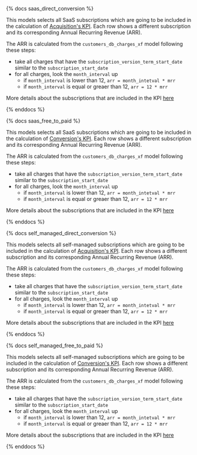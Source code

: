 {% docs saas_direct_conversion %}

This models selects all SaaS subscriptions which are going to be included in the calculation of [Acquisition's KPI](https://about.gitlab.com/direction/acquisition/). Each row  shows a different subscription and its corresponding Annual Recurring Revenue (ARR). 

The ARR is calculated from the `customers_db_charges_xf` model following these steps:
* take all charges that have  the `subscription_version_term_start_date` similar to the `subscription_start_date`
* for all charges, look the `month_interval` up
  * if `month_interval` is lower than 12, `arr = month_intetval * mrr`
  * if `month_interval` is equal or greaer than 12, `arr = 12 * mrr`
  
More details about the subscriptions that are included in the KPI [here](https://about.gitlab.com/direction/acquisition/)

{% enddocs %}

{% docs saas_free_to_paid %}

This models selects all SaaS subscriptions which are going to be included in the calculation of [Conversion's KPI](https://about.gitlab.com/direction/conversion/). Each row  shows a different subscription and its corresponding Annual Recurring Revenue (ARR). 

The ARR is calculated from the `customers_db_charges_xf` model following these steps:
* take all charges that have  the `subscription_version_term_start_date` similar to the `subscription_start_date`
* for all charges, look the `month_interval` up
  * if `month_interval` is lower than 12, `arr = month_intetval * mrr`
  * if `month_interval` is equal or greaer than 12, `arr = 12 * mrr`
  
More details about the subscriptions that are included in the KPI [here](https://about.gitlab.com/direction/conversion/)

{% enddocs %}

{% docs self_managed_direct_conversion %}

This models selects all self-managed subscriptions which are going to be included in the calculation of [Acquisition's KPI](https://about.gitlab.com/direction/acquisition/). Each row  shows a different subscription and its corresponding Annual Recurring Revenue (ARR). 

The ARR is calculated from the `customers_db_charges_xf` model following these steps:
* take all charges that have  the `subscription_version_term_start_date` similar to the `subscription_start_date`
* for all charges, look the `month_interval` up
  * if `month_interval` is lower than 12, `arr = month_intetval * mrr`
  * if `month_interval` is equal or greaer than 12, `arr = 12 * mrr`
  
More details about the subscriptions that are included in the KPI [here](https://about.gitlab.com/direction/acquisition/)

{% enddocs %}

{% docs self_managed_free_to_paid %}

This models selects all self-managed subscriptions which are going to be included in the calculation of [Conversion's KPI](https://about.gitlab.com/direction/conversion/). Each row  shows a different subscription and its corresponding Annual Recurring Revenue (ARR). 

The ARR is calculated from the `customers_db_charges_xf` model following these steps:
* take all charges that have  the `subscription_version_term_start_date` similar to the `subscription_start_date`
* for all charges, look the `month_interval` up
  * if `month_interval` is lower than 12, `arr = month_intetval * mrr`
  * if `month_interval` is equal or greaer than 12, `arr = 12 * mrr`
  
More details about the subscriptions that are included in the KPI [here](https://about.gitlab.com/direction/conversion/)

{% enddocs %}
